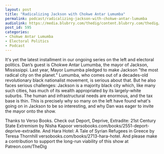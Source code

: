 ```yaml
---
layout: post
title: "Radicalizing Jackson with Chokwe Antar Lumumba"
permalink: podcast/radicalizing-jackson-with-chokwe-antar-lumumba
audiolink: https://media.blubrry.com/thedig/content.blubrry.com/thedig/The_Dig_-_EP_105_-_Lumumba.mp3
post_id: 595
categories: 
- Chokwe Antar Lumumba
- Electoral Politics
- Podcast
---
```


It's yet the latest installment in our ongoing series on the left and electoral politics. Dan’s guest is Chokwe Antar Lumumba, the mayor of Jackson, Mississippi. Last year, Mayor Lumumba pledged to make Jackson "the most radical city on the planet." Lumumba, who comes out of a decades-old revolutionary black nationalist movement, is serious about that. But he also faces serious challenges: Jackson is a majority black city which, like many such cities, has much of its wealth appropriated by its largely-white suburbs. The human and infrastructural needs are enormous, and the tax base is thin. This is precisely why so many on the left have found what's going on in Jackson to be so interesting, and why Dan was eager to invite the mayor onto the show.

Thanks to Verso Books. Check out Deport, Deprive, Extradite: 21st Century State Extremism by Nisha Kapoor versobooks.com/books/2551-deport-deprive-extradite. And Hara Hotel: A Tale of Syrian Refugees in Greece by Teresa Thornhill versobooks.com/books/2713-hara-hotel. And please make a contribution to support the long-run viability of this show at Patreon.com/TheDig